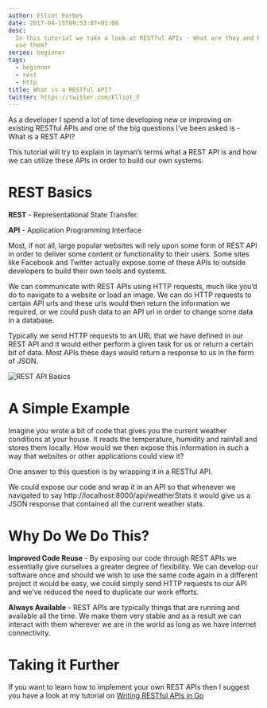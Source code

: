 ```yaml
---
author: Elliot Forbes
date: 2017-04-15T09:53:07+01:00
desc:
  In this tutorial we take a look at RESTful APIs - What are they and how can we
  use them?
series: beginner
tags:
  - beginner
  - rest
  - http
title: What is a RESTful API?
twitter: https://twitter.com/Elliot_F
---
```


As a developer I spend a lot of time developing new or improving on existing
RESTful APIs and one of the big questions I’ve been asked is - What is a REST
API?

This tutorial will try to explain in layman’s terms what a REST API is and how
we can utilize these APIs in order to build our own systems.

# REST Basics

**REST** - Representational State Transfer.

**API** - Application Programming Interface

Most, if not all, large popular websites will rely upon some form of REST API in
order to deliver some content or functionality to their users. Some sites like
Facebook and Twitter actually expose some of these APIs to outside developers to
build their own tools and systems.

We can communicate with REST APIs using HTTP requests, much like you’d do to
navigate to a website or load an image. We can do HTTP requests to certain API
urls and these urls would then return the information we required, or we could
push data to an API url in order to change some data in a database.

Typically we send HTTP requests to an URL that we have defined in our REST API
and it would either perform a given task for us or return a certain bit of data.
Most APIs these days would return a response to us in the form of JSON.

<img src="/uploads/rest-api.png" alt="REST API Basics" />

# A Simple Example

Imagine you wrote a bit of code that gives you the current weather conditions at
your house. It reads the temperature, humidity and rainfall and stores them
locally. How would we then expose this information in such a way that websites
or other applications could view it?

One answer to this question is by wrapping it in a RESTful API.

We could expose our code and wrap it in an API so that whenever we navigated to
say http://localhost:8000/api/weatherStats it would give us a JSON response that
contained all the current weather stats.

# Why Do We Do This?

**Improved Code Reuse** - By exposing our code through REST APIs we essentially
give ourselves a greater degree of flexibility. We can develop our software once
and should we wish to use the same code again in a different project it would be
easy, we could simply send HTTP requests to our API and we’ve reduced the need
to duplicate our work efforts.

**Always Available** - REST APIs are typically things that are running and
available all the time. We make them very stable and as a result we can interact
with them wherever we are in the world as long as we have internet connectivity.

# Taking it Further

If you want to learn how to implement your own REST APIs then I suggest you have
a look at my tutorial on
[Writing RESTful APIs in Go](/golang/creating-restful-api-with-golang/)
